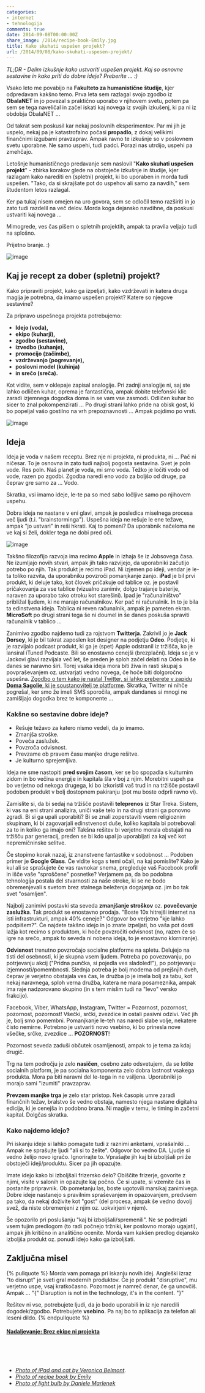 ```yaml
---
categories: 
- internet
- tehnologija
comments: true
date: 2014-09-08T00:00:00Z
share_image: /2014/recipe-book-Emily.jpg
title: Kako skuhati uspešen projekt?
url: /2014/09/08/kako-skuhati-uspesen-projekt/
---
```


*TL;DR - Delim izkušnje kako ustvariti uspešen projekt. Kaj so osnovne sestavine in kako priti do dobre ideje? Preberite ... :)*

Vsako leto me povabijo na **Fakulteto za humanistične študije**, kjer odpredavam kakšno temo. Prva leta sem razlagal svojo zgodbo iz **ObalaNET** in jo povezal s praktično uporabo v njihovem svetu, potem pa sem se tega naveličal in začel iskati kaj novega iz svojih izkušenj, ki pa ni iz obdobja ObalaNET ...

Od takrat sem poskusil kar nekaj poslovnih eksperimentov. Par mi jih je uspelo, nekaj pa je katastrofalno počasi **propadlo**, z dokaj velikimi finančnimi izgubami pravzaprav. Ampak ravno te izkušnje so v poslovnem svetu uporabne. Ne samo uspehi, tudi padci. Porazi nas utrdijo, uspehi pa zmehčajo.

Letošnje humanističnego predavanje sem naslovil "**Kako skuhati uspešen projekt**" - zbirka korakov glede na obstoječe izkušnje in študije, kjer razlagam kako narediti en (spletni) projekt, ki bo uporaben in morda tudi uspešen. "Tako, da si skrajšate pot do uspehov ali samo za navdih," sem študentom letos razlagal.

Ker pa tukaj nisem omejen na uro govora, sem se odločil temo razširiti in jo zato tudi razdelil na več delov. Morda koga dejansko navdihne, da poskusi ustvariti kaj novega ...

Mimogrede, ves čas pišem o spletnih projektih, ampak ta pravila veljajo tudi na splošno.

Prijetno branje. :)

![image](/images/2014/recipe-book-Emily.jpg)

## Kaj je recept za dober (spletni) projekt?

Kako pripraviti projekt, kako ga izpeljati, kako vzdrževati in katera druga magija je potrebna, da imamo uspešen projekt? Katere so njegove sestavine? 

Za pripravo uspešnega projekta potrebujemo:

* **Idejo (voda),**
* **ekipo (kuharji),**
* **zgodbo (sestavine),**
* **izvedbo (kuhanje),**
* **promocijo (začimbe),**
* **vzdrževanjo (pogrevanje),**
* **poslovni model (kuhinja)**
* **in srečo (sreča).**

Kot vidite, sem v oklepaje zapisal analogije. Pri zadnji analogije ni, saj ste lahko odličen kuhar, oprema je fantastična, ampak dobite telefonski klic zaradi izjemnega dogodka doma in se vam vse zasmodi. Odličen kuhar bo sicer to znal pokompenzirati ... Po drugi strani lahko pride na obisk gost, ki bo popeljal vašo gostilno na vrh prepoznavnosti … Ampak pojdimo po vrsti.

![image](/images/2014/light-bulb-Daniele_Marlenek.jpg)


## Ideja

Ideja je voda v našem receptu. Brez nje ni projekta, ni produkta, ni … Pač ni ničesar. To je osnovna in zato tudi najbolj pogosta sestavina. Svet je poln vode. Res poln. Naš planet je voda, mi smo voda. Težko je ločiti vodo od vode, razen po zgodbi. Zgodba naredi eno vodo za boljšo od druge, pa čeprav gre samo za … Vodo. 

Skratka, vsi imamo ideje, le-te pa so med sabo ločljive samo po njihovem uspehu.

Dobra ideja ne nastane v eni glavi, ampak je posledica miselnega procesa več ljudi (t.i. "brainstorminga"). Uspešna ideja ne rešuje le ene težave, ampak "jo ustvari" in reši hkrati. Kaj to pomeni? Da uporabnik načeloma ne ve kaj si želi, dokler tega ne dobi pred oči. 

![image](/images/2014/ipad-cat-Veronica_Belmont.jpg)

Takšno filozofijo razvoja ima recimo **Apple** in izhaja še iz Jobsovega časa. Ne izumljajo novih stvari, ampak jih tako razvijejo, da uporabniki začutijo potrebo po njih. Tak produkt je recimo iPad. Ni izjemen po ideji, vendar je le-ta toliko razvita, da uporabniku povzroči pomanjkanje zanjo. **iPad** je bil prvi produkt, ki deluje tako, kot človek pričakuje od tablice oz. je postavil pričakovanja za vse tablice (vizualno zanimiv, dolgo trajanje baterije, naraven za uporabo tako otroku kot starešini). Ipad je "računalništvo" približal ljudem, ki ne marajo računalnikov. Ker pač ni računalnik. In to je bila ta edinstvena ideja. Tablica ni reven računalnik, ampak je pameten ekran. **MicroSoft** po drugi strani tega še ni doumel in še danes poskuša spraviti računalnik v tablico ... 

Zanimivo zgodbo najdemo tudi za rojstvom **Twitterja**. Zakrivil jo je **Jack Dorsey**, ki je bil takrat zaposlen kot designer na podjetju **Odeo**. Podjetje, ki je razvijalo podcast produkt, ki ga je (spet) Apple odstranil iz tržišča, ko je lansiral iTuned Podcaste. Bili so enostavno cenejši (brezplačni). Ideja se je v Jackovi glavi razvijala več let, še preden je sploh začel delati na Odeo in še danes se naravno širi. Torej vsaka ideja mora biti živa in rasti skupaj s povpraševanjem oz. ustvarjati vedno novega, če hoče biti dolgoročno uspešna. [Zgodbo o tem kako je nastal Twitter, si lahko preberete v zapidu **Doma Sagolie**, ki je soustanovitelj te platforme](http://www.140characters.com/2009/01/30/how-twitter-was-born/). Skratka, Twitter ni nihče pogrešal, ker smo že imeli SMS sporočila, ampak dandanes si mnogi ne zamišljajo dogodka brez te komponente ...


### Kakšne so sestavine dobre ideje?

* Rešuje težavo za katero nismo vedeli, da jo imamo.
* Zmanjša stroške.
* Poveča zaslužek.
* Povzroča odvisnost.
* Prevzame ob pravem času manjko druge rešitve.
* Je kulturno sprejemljiva.

Ideja ne sme nastopiti **pred svojim časom**, ker se bo spopadla s kulturnim zidom in bo večina energije in kapitala šla v boj z njim. Morebitni uspeh pa bo verjetno od nekoga drugega, ki bo izkoristil vaš trud in na tržišče postavil podoben produkt v bolj dostopnem pakiranju (pot mu boste odprli ravno vi).

Zamislite si, da bi sedaj na tržišče postavili **teleprenos** iz Star Treka. Sistem, ki vas na eni strani analizira, uniči vaše telo in na drugi strani ga ponovno zgradi. Bi si ga upali uporabiti? Bi se znali zoperstaviti vsem religioznim skupinam, ki bi zagovarjali edinstvenost duše, koliko kapitala bi potrebovali za to in koliko ga imajo oni? Takšna rešitev bi verjetno morala obstajati na tržišču par generacij, preden se bi kdo upal jo uporabljati za kaj več kot nepremičninske selitve.

Če stopimo korak nazaj, iz znanstvene fantastike v sodobnost ... Podoben primer je **Google Glass**. Če vidite koga s temi očali, na kaj pomislite? Kako je kul ali se sprašujete če vas ravnokar snema, pregleduje vaš Facebook profil in išče vaše "sproščene" posnetke? Verjamem pa, da bo podobna tehnologija postala del stvarnosti za naše otroke, ki se ne bodo obremenjevali s svetom brez stalnega beleženja dogajanja oz. jim bo tak svet "osamljen".

Najbolj zanimivi postavki sta seveda **zmanjšanje stroškov** oz. **povečevanje zaslužka**. Tak produkt se enostavno prodaja. "Boste 10x hitrejši internet na isti infrastrukturi, ampak 40% ceneje?" Odgovor bo verjetno "kje lahko podpišem?". Če najdete takšno idejo in jo znate izpeljati, bo vaša pot dosti lažja kot recimo s produktom, ki hoče povzročiti odvisnost (no, razen če so igre na srečo, ampak to seveda ni nobena ideja, to je enostavno klorniranje).

**Odvisnost** trenutno povzročajo socialne platforme na spletu. Delujejo na tisti del osebnosti, ki je skupna vsem ljudem. Potreba po povezovanju, po potrjevanju akcij ("Pridna punčka, si pojedla ves sladoled!"), po potrjevanju izjemnosti/pomembnosti. Slednja potreba je bolj moderna od prejšnjih dveh, čeprav je verjetno obstajala ves čas, le družba jo je imela bolj za tabu, kot nekaj naravnega, sploh verna družba, katera ne mara posameznika, ampak ima raje nadzorovano skupino (in s tem mislim tudi na "levo" versko frakcijo). 

Facebook, Viber, WhatsApp, Instagram, Twitter = Pozornost, pozornost, pozornost, pozornost! Všečki, srčki, zvezdice in ostali pasivni odzivi. Več jih je, bolj smo pomembni. Pomanjkanje le-teh nas naredi slabe volje, nekatere čisto nemirne. Potrebno je ustvariti novo vsebino, ki bo prinesla nove všečke, srčke, zvezdice … **POZORNOST**!

Pozornost seveda zaduši občutek osamljenosti, ampak to je tema za kdaj drugič.

Trg na tem področju je zelo **nasičen**, osebno zato odsvetujem, da se lotite socialnih platform, je pa socialna komponenta zelo dobra lastnost vsakega produkta. Mora pa biti naravni del le-tega in ne vsiljena. Uporabniki jo morajo sami "izumiti" pravzaprav.

**Prevzem manjke trga** je zelo star pristop. Nek časopis umre zaradi finančnih težav, bralstvo še vedno obstaja, namesto njega nastane digitalna edicija, ki je cenejša in podobno brana. Ni magije v temu, le timing in začetni kapital. Dolgčas skratka.


### Kako najdemo idejo?

Pri iskanju ideje si lahko pomagate tudi z raznimi anketami, vprašalniki … Ampak ne sprašujte ljudi "ali si to želite". Odgovor bo vedno DA. Ljudje si vedno želijo novo igračo. Ignorirajte to. Vprašajte jih kaj bi izboljšali pri že obstoječi ideji/produktu. Sicer pa jih opazujte. 

Imate idejo kako bi izboljšali frizersko delo? Obiščite frizerje, govorite z njimi, visite v salonih in opazujte kaj počno. Če si upate, si vzemite čas in postanite pripravnik. Ob pometanju las, boste ugotovili marsikaj zanimivega. Dobre ideje nastanejo s pravilnim spraševanjem in opazovanjem, predvsem pa tako, da nekaj doživite kot "gost" (del procesa, ampak še vedno dovolj svež, da niste obremenjeni z njim oz. uokvirjeni v njem).

Še opozorilo pri poslušanju "kaj bi izboljšali/spremenili". Ne se podrejati vsem tujim predlogom (to radi počnejo tržniki, ker poslovno morajo ugajati), ampak jih kritično in analitično ocenite. Morda vam kakšen predlog dejansko izboljša produkt oz. ponudi idejo kako ga izboljšati.

## Zaključna misel

{% pullquote %}
Morda vam pomaga pri iskanju novih idej. Angleški izraz "to disrupt" je sveti gral modernih produktov. Če je produkt "disruptive", mu verjetno uspe, vsaj kratkočasno. Pozornost je namreč denar, če ga unovčiš. Ampak … "{" Disruption is not in the technology, it's in the content. "}"

Rešitev ni vse, potrebujete ljudi, da jo bodo uporabili in iz nje naredili dogodek/zgodbo. Potrebujete **vsebino**. Pa naj bo to aplikacija za telefon ali leseni dildo.
{% endpullquote %}


#### [Nadaljevanje: Brez ekipe ni projekta](/2014/09/30/kako-skuhati-uspesen-projekt-ekipa/)

<br><br><br>


+ *[Photo of iPad and cat by Veronica Belmont](https://flic.kr/p/7QPvjg)*.
+ *[Photo of recipe book by Emily](https://flic.kr/p/88rEkf)*
+ *[Photo of light bulb by Daniele Marlenek](https://flic.kr/p/48gW5s)*

